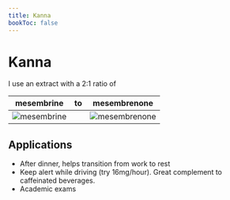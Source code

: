 ```yaml
---
title: Kanna
bookToc: false
---
```


# Kanna

I use an extract with a 2:1 ratio of

| mesembrine | to | mesembrenone |
|------------|----|--------------|
| ![mesembrine](mesembrine.svg.png) | | ![mesembrenone](mesembrenone2DACS.svg.png) |

## Applications

- After dinner, helps transition from work to rest
- Keep alert while driving (try 16mg/hour). Great complement to caffeinated beverages.
- Academic exams
